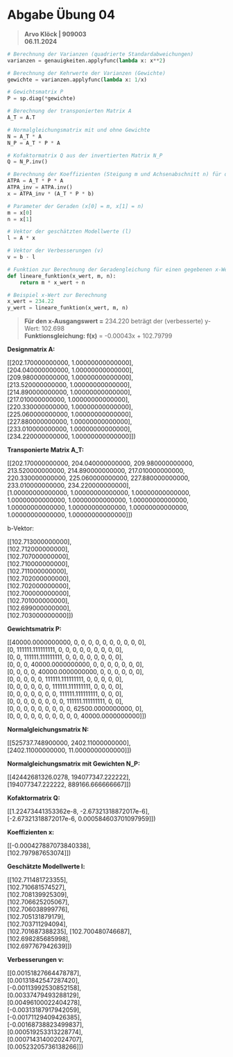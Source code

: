 # Abgabe Übung 04
> **Arvo Klöck | 909003**  
> **06.11.2024**

```python
# Berechnung der Varianzen (quadrierte Standardabweichungen)
varianzen = genauigkeiten.applyfunc(lambda x: x**2)

# Berechnung der Kehrwerte der Varianzen (Gewichte)
gewichte = varianzen.applyfunc(lambda x: 1/x)

# Gewichtsmatrix P
P = sp.diag(*gewichte)

# Berechnung der transponierten Matrix A
A_T = A.T

# Normalgleichungsmatrix mit und ohne Gewichte
N = A_T * A
N_P = A_T * P * A

# Kofaktormatrix Q aus der invertierten Matrix N_P
Q = N_P.inv()

# Berechnung der Koeffizienten (Steigung m und Achsenabschnitt n) für die Geradengleichung
ATPA = A_T * P * A
ATPA_inv = ATPA.inv()
x = ATPA_inv * (A_T * P * b)

# Parameter der Geraden (x[0] = m, x[1] = n)
m = x[0]
n = x[1]

# Vektor der geschätzten Modellwerte (l)
l = A * x

# Vektor der Verbesserungen (v)
v = b - l

# Funktion zur Berechnung der Geradengleichung für einen gegebenen x-Wert
def lineare_funktion(x_wert, m, n):
    return m * x_wert + n

# Beispiel x-Wert zur Berechnung
x_wert = 234.22
y_wert = lineare_funktion(x_wert, m, n)
```

> **Für den x-Ausgangswert =** 234.220 beträgt der (verbesserte) y-Wert: 102.698  
> **Funktionsgleichung: f(x)** = -0.00043x + 102.79799


**Designmatrix A:**  
  
[[202.170000000000, 1.00000000000000],  
[204.040000000000, 1.00000000000000],  
[209.980000000000, 1.00000000000000],  
[213.520000000000, 1.00000000000000],  
[214.890000000000, 1.00000000000000],  
[217.010000000000, 1.00000000000000],  
[220.330000000000, 1.00000000000000],  
[225.060000000000, 1.00000000000000],  
[227.880000000000, 1.00000000000000],  
[233.010000000000, 1.00000000000000],  
[234.220000000000, 1.00000000000000]])
  
**Transponierte Matrix A_T:**  
  
[[202.170000000000, 204.040000000000, 209.980000000000, 213.520000000000, 214.890000000000, 217.010000000000, 220.330000000000, 225.060000000000, 227.880000000000, 233.010000000000, 234.220000000000],  
[1.00000000000000, 1.00000000000000, 1.00000000000000, 1.00000000000000, 1.00000000000000, 1.00000000000000, 1.00000000000000, 1.00000000000000, 1.00000000000000, 1.00000000000000, 1.00000000000000]])

b-Vektor:  
  
[[102.713000000000],  
[102.712000000000],  
[102.707000000000],  
[102.710000000000],  
[102.711000000000],  
[102.702000000000],  
[102.702000000000],  
[102.700000000000],  
[102.701000000000],  
[102.699000000000],  
[102.703000000000]])

**Gewichtsmatrix P:**  
  
[[40000.0000000000, 0, 0, 0, 0, 0, 0, 0, 0, 0, 0],  
[0, 111111.111111111, 0, 0, 0, 0, 0, 0, 0, 0, 0],  
[0, 0, 111111.111111111, 0, 0, 0, 0, 0, 0, 0, 0],  
[0, 0, 0, 40000.0000000000, 0, 0, 0, 0, 0, 0, 0],  
[0, 0, 0, 0, 40000.0000000000, 0, 0, 0, 0, 0, 0],  
[0, 0, 0, 0, 0, 111111.111111111, 0, 0, 0, 0, 0],  
[0, 0, 0, 0, 0, 0, 111111.111111111, 0, 0, 0, 0],  
[0, 0, 0, 0, 0, 0, 0, 111111.111111111, 0, 0, 0],  
[0, 0, 0, 0, 0, 0, 0, 0, 111111.111111111, 0, 0],  
[0, 0, 0, 0, 0, 0, 0, 0, 0, 62500.0000000000, 0],  
[0, 0, 0, 0, 0, 0, 0, 0, 0, 0, 40000.0000000000]])

**Normalgleichungsmatrix N:**  
  
[[525737.748900000, 2402.11000000000],  
[2402.11000000000, 11.0000000000000]])


**Normalgleichungsmatrix mit Gewichten N_P:**  
  
[[42442681326.0278, 194077347.222222],  
[194077347.222222, 889166.666666667]])
  
**Kofaktormatrix Q:**  
  
[[1.22473441353362e-8, -2.67321318872017e-6],  
[-2.67321318872017e-6, 0.000584603701097959]])

**Koeffizienten x:**  
   
[[-0.000427887073840338],  
[102.797987653074]])

**Geschätzte Modellwerte l:**  
   
[[102.711481723355],  
[102.710681574527],  
[102.708139925309],  
[102.706625205067],  
[102.706038999776],  
[102.705131879179],  
[102.703711294094],  
[102.701687388235], 
[102.700480746687],  
[102.698285685998],  
[102.697767942639]])

**Verbesserungen v:**  
  
[[0.00151827664478787],  
[0.00131842547287420],  
[-0.00113992530852158],  
[0.00337479493288129],  
[0.00496100022404278],  
[-0.00313187917942059],  
[-0.00171129409426385],  
[-0.00168738823499837],  
[0.000519253313228774],  
[0.000714314002024707],  
[0.00523205736138266]])
